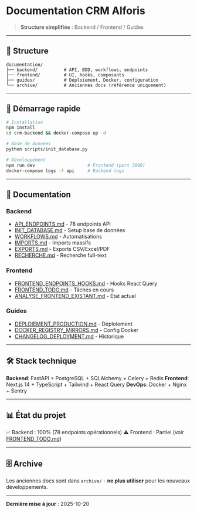 # Documentation CRM Alforis

> **Structure simplifiée** : Backend / Frontend / Guides

---

## 📂 Structure

```
documentation/
├── backend/          # API, BDD, workflows, endpoints
├── frontend/         # UI, hooks, composants
├── guides/           # Déploiement, Docker, configuration
└── archive/          # Anciennes docs (référence uniquement)
```

---

## 🚀 Démarrage rapide

```bash
# Installation
npm install
cd crm-backend && docker-compose up -d

# Base de données
python scripts/init_database.py

# Développement
npm run dev                    # Frontend (port 3000)
docker-compose logs -f api     # Backend logs
```

---

## 📖 Documentation

### Backend
- [API_ENDPOINTS.md](backend/API_ENDPOINTS.md) - 78 endpoints API
- [INIT_DATABASE.md](backend/INIT_DATABASE.md) - Setup base de données
- [WORKFLOWS.md](backend/WORKFLOWS.md) - Automatisations
- [IMPORTS.md](backend/IMPORTS.md) - Imports massifs
- [EXPORTS.md](backend/EXPORTS.md) - Exports CSV/Excel/PDF
- [RECHERCHE.md](backend/RECHERCHE.md) - Recherche full-text

### Frontend
- [FRONTEND_ENDPOINTS_HOOKS.md](frontend/FRONTEND_ENDPOINTS_HOOKS.md) - Hooks React Query
- [FRONTEND_TODO.md](frontend/FRONTEND_TODO.md) - Tâches en cours
- [ANALYSE_FRONTEND_EXISTANT.md](frontend/ANALYSE_FRONTEND_EXISTANT.md) - État actuel

### Guides
- [DEPLOIEMENT_PRODUCTION.md](guides/DEPLOIEMENT_PRODUCTION.md) - Déploiement
- [DOCKER_REGISTRY_MIRRORS.md](guides/DOCKER_REGISTRY_MIRRORS.md) - Config Docker
- [CHANGELOG_DEPLOYMENT.md](guides/CHANGELOG_DEPLOYMENT.md) - Historique

---

## 🛠️ Stack technique

**Backend**: FastAPI + PostgreSQL + SQLAlchemy + Celery + Redis
**Frontend**: Next.js 14 + TypeScript + Tailwind + React Query
**DevOps**: Docker + Nginx + Sentry

---

## 📊 État du projet

✅ Backend : 100% (78 endpoints opérationnels)
⚠️ Frontend : Partiel (voir [FRONTEND_TODO.md](frontend/FRONTEND_TODO.md))

---

## 🗄️ Archive

Les anciennes docs sont dans `archive/` - **ne plus utiliser** pour les nouveaux développements.

---

**Dernière mise à jour** : 2025-10-20
